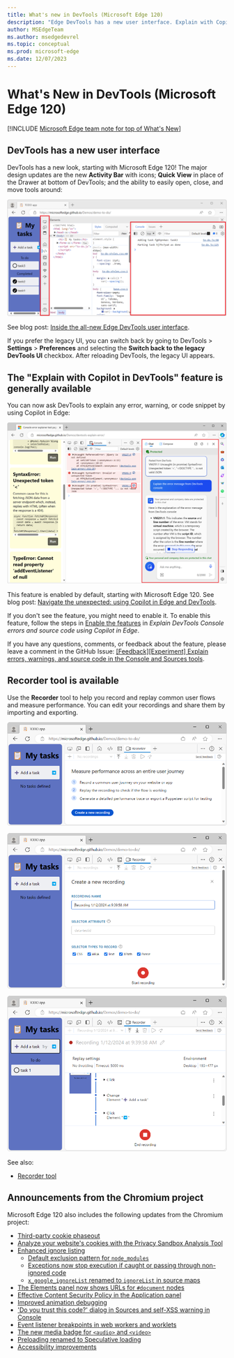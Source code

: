 ```yaml
---
title: What's new in DevTools (Microsoft Edge 120)
description: "Edge DevTools has a new user interface. Explain with Copilot in DevTools is generally available. New Recorder tool to record and replay common user flows and measure performance. And more."
author: MSEdgeTeam
ms.author: msedgedevrel
ms.topic: conceptual
ms.prod: microsoft-edge
ms.date: 12/07/2023
---
```

# What's New in DevTools (Microsoft Edge 120)

[!INCLUDE [Microsoft Edge team note for top of What's New](../../includes/edge-whats-new-note.md)]


<!-- ====================================================================== -->
## DevTools has a new user interface

<!-- Subtitle: Introducing the all-new Edge DevTools user interface.  Check out our blog post to learn about the new Activity Bar, Quick View, and how to customize your developer tools in the redesigned DevTools UI. -->
<!-- todo: the above is from Welcome 119 -->

DevTools has a new look, starting with Microsoft Edge 120!  The major design updates are the new **Activity Bar** with icons; **Quick View** in place of the Drawer at bottom of DevTools; and the ability to easily open, close, and move tools around:

![Updated DevTools UI](./devtools-120-images/new-devtools-ui.png)

See blog post: [Inside the all-new Edge DevTools user interface](https://blogs.windows.com/msedgedev/2023/12/20/inside-the-all-new-edge-devtools-ui/).

If you prefer the legacy UI, you can switch back by going to DevTools > **Settings** > **Preferences** and selecting the **Switch back to the legacy DevTools UI** checkbox.  After reloading DevTools, the legacy UI appears.


<!-- ====================================================================== -->
## The "Explain with Copilot in DevTools" feature is generally available

<!-- Subtitle: Debug source code by having Copilot explain lines of code.  You can ask Copilot to read lines of code for you and describe what the code is doing for an easier time debugging. -->
<!-- todo: the above is from Welcome 119 -->

You can now ask DevTools to explain any error, warning, or code snippet by using Copilot in Edge:

![Explain with Copilot in DevTools](./devtools-120-images/copilot-error-explanation.png)

This feature is enabled by default, starting with Microsoft Edge 120.  See blog post: [Navigate the unexpected: using Copilot in Edge and DevTools](https://blogs.windows.com/msedgedev/2023/12/14/navigate-the-unexpected-using-copilot-in-edge-and-devtools/).

If you don't see the feature, you might need to enable it.  To enable this feature, follow the steps in [Enable the features](../../../experimental-features/copilot-explain.md#enable-the-features) in _Explain DevTools Console errors and source code using Copilot in Edge_.

If you have any questions, comments, or feedback about the feature, please leave a comment in the GitHub Issue: [\[Feedback\]\[Experiment\] Explain errors, warnings, and source code in the Console and Sources tools](https://github.com/MicrosoftEdge/DevTools/issues/203).


<!-- ====================================================================== -->
## Recorder tool is available

<!-- Subtitle: todo. -->

Use the **Recorder** tool to help you record and replay common user flows and measure performance.  You can edit your recordings and share them by importing and exporting. 

![Recorder tool initial view](./devtools-120-images/recorder-tool-1.png)

![Recorder tool 2nd view](./devtools-120-images/recorder-tool-2.png)

![Recorder tool while recording](./devtools-120-images/recorder-tool-3.png)

See also:
* [Recorder tool](https://developer.chrome.com/docs/devtools/recorder)


<!-- ====================================================================== -->
## Announcements from the Chromium project

Microsoft Edge 120 also includes the following updates from the Chromium project:

* [Third-party cookie phaseout](https://developer.chrome.com/blog/new-in-devtools-120#3pc)
* [Analyze your website's cookies with the Privacy Sandbox Analysis Tool](https://developer.chrome.com/blog/new-in-devtools-120#ps-analysis-tool)
* [Enhanced ignore listing](https://developer.chrome.com/blog/new-in-devtools-120#ignore-listing)
   * [Default exclusion pattern for `node_modules`](https://developer.chrome.com/blog/new-in-devtools-120#default-regex)
   * [Exceptions now stop execution if caught or passing through non-ignored code](https://developer.chrome.com/blog/new-in-devtools-120#exceptions)
   * [`x_google_ignoreList` renamed to `ignoreList` in source maps](https://developer.chrome.com/blog/new-in-devtools-120#ignore-list-spec)
* [The Elements panel now shows URLs for `#document` nodes](https://developer.chrome.com/blog/new-in-devtools-120#document-urls)
* [Effective Content Security Policy in the Application panel](https://developer.chrome.com/blog/new-in-devtools-120#csp)
* [Improved animation debugging](https://developer.chrome.com/blog/new-in-devtools-120#animations)
* ['Do you trust this code?' dialog in Sources and self-XSS warning in Console](https://developer.chrome.com/blog/new-in-devtools-120#self-xss)
* [Event listener breakpoints in web workers and worklets](https://developer.chrome.com/blog/new-in-devtools-120#worker-breakpoints)
* [The new media badge for `<audio>` and `<video>`](https://developer.chrome.com/blog/new-in-devtools-120#media)
* [Preloading renamed to Speculative loading](https://developer.chrome.com/blog/new-in-devtools-120#speculative-loading)
* [Accessibility improvements](https://developer.chrome.com/blog/new-in-devtools-120#accessibility)


<!-- ====================================================================== -->
<!-- uncomment if content is copied from developer.chrome.com to this page -->

<!-- > [!NOTE]
> Portions of this page are modifications based on work created and [shared by Google](https://developers.google.com/terms/site-policies) and used according to terms described in the [Creative Commons Attribution 4.0 International License](https://creativecommons.org/licenses/by/4.0).
> The original page for announcements from the Chromium project is [What's New in DevTools (Chrome 120)](https://developer.chrome.com/blog/new-in-devtools-120) and is authored by [Sofia Emelianova](https://developers.google.com/web/resources/contributors) (Senior Technical Writer working on Chrome DevTools at Google). -->


<!-- ====================================================================== -->
<!-- uncomment if content is copied from developer.chrome.com to this page -->

<!-- [![Creative Commons License](../../../../media/cc-logo/88x31.png)](https://creativecommons.org/licenses/by/4.0)
This work is licensed under a [Creative Commons Attribution 4.0 International License](https://creativecommons.org/licenses/by/4.0). -->
